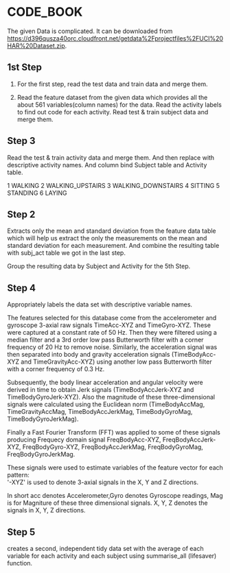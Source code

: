 # CODE_BOOK
The given Data is complicated. It can be downloaded from https://d396qusza40orc.cloudfront.net/getdata%2Fprojectfiles%2FUCI%20HAR%20Dataset.zip.

## 1st Step
1. For the first step, read the test data and train data and merge them.

2. Read the feature dataset from the given data which provides all the about 561 variables(column names) for the data. Read the activity labels to find out code for each activity. Read test & train subject data and merge them.

## Step 3
Read the test & train activity data and merge them. And then replace with descriptive activity names. And column bind Subject table and Activity table.

1 WALKING
2 WALKING_UPSTAIRS
3 WALKING_DOWNSTAIRS
4 SITTING
5 STANDING
6 LAYING

## Step 2
Extracts only the mean and standard deviation from the feature data table which will help us extract the only the measurements on the mean and standard deviation for each measurement.
And combine the resulting table with subj_act table we got in the last step.

Group the resulting data by Subject and Activity for the 5th Step.

## Step 4 
Appropriately labels the data set with descriptive variable names.

The features selected for this database come from the accelerometer and gyroscope 3-axial raw signals TimeAcc-XYZ and TimeGyro-XYZ. These were captured at a constant rate of 50 Hz. Then they were filtered using a median filter and a 3rd order low pass Butterworth filter with a corner frequency of 20 Hz to remove noise. Similarly, the acceleration signal was then separated into body and gravity acceleration signals (TimeBodyAcc-XYZ and TimeGravityAcc-XYZ) using another low pass Butterworth filter with a corner frequency of 0.3 Hz. 

Subsequently, the body linear acceleration and angular velocity were derived in time to obtain Jerk signals (TimeBodyAccJerk-XYZ and TimeBodyGyroJerk-XYZ). Also the magnitude of these three-dimensional signals were calculated using the Euclidean norm (TimeBodyAccMag, TimeGravityAccMag, TimeBodyAccJerkMag, TimeBodyGyroMag, TimeBodyGyroJerkMag). 

Finally a Fast Fourier Transform (FFT) was applied to some of these signals producing Frequecy domain signal FreqBodyAcc-XYZ, FreqBodyAccJerk-XYZ, FreqBodyGyro-XYZ, FreqBodyAccJerkMag, FreqBodyGyroMag, FreqBodyGyroJerkMag. 

These signals were used to estimate variables of the feature vector for each pattern:  
'-XYZ' is used to denote 3-axial signals in the X, Y and Z directions.

In short acc denotes Accelerometer,Gyro denotes Gyroscope readings, Mag is for Magniture of these three dimensional signals. X, Y, Z denotes the signals in X, Y, Z directions.




## Step 5 
creates a second, independent tidy data set with the average of each variable for each activity and each subject using summarise_all (lifesaver) function.
